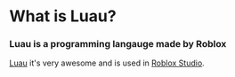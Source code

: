 # What is Luau?

### Luau is a programming langauge made by Roblox

[Luau](https://github.com/Roblox/luau) it's very awesome and is used in [Roblox Studio](https://roblox.com/develop).
